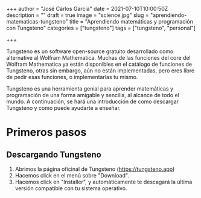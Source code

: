 +++
author = "José Carlos García"
date = 2021-07-10T10:00:50Z
description = ""
draft = true
image = "science.jpg"
slug = "aprendiendo-matematicas-tungsteno"
title = "Aprendiendo matemáticas y programación con Tungsteno"
categories = ["tungsteno"]
tags = ["tungsteno", "personal"]

+++

Tungsteno es un software open-source gratuito desarrollado como alternative al Wolfram Mathematica. Muchas de las funciones del core del Wolfram Mathematica ya están disponibles en el catálogo de funciones de Tungsteno, otras sin embargo, aún no están implementadas, pero eres libre de pedir esas funciones, o implementarlas tu mismo. 

Tungsteno es una herramienta genial para aprender matemáticas y programación de una forma amigable y sencilla, al alcance de todo el mundo. A continuación, se hará una introducción de como descargar Tungsteno y como puede ayudarte a enseñar.

# Primeros pasos

## Descargando Tungsteno

1. Abrimos la página oficinal de Tungsteno (https://tungsteno.app)
2. Hacemos click en el menú sobre "Download".
3. Hacemos click en "Installer", y automáticamente te descagará la última versión compatible con tu sistema operativo.

